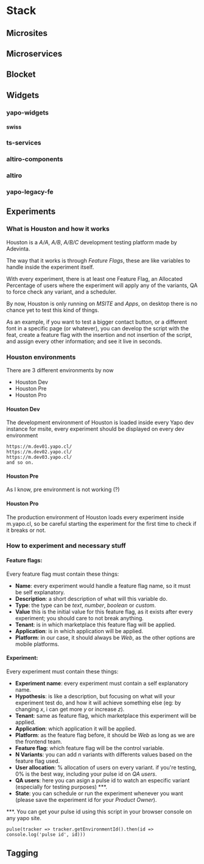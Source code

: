 # Stack

## Microsites


## Microservices


## Blocket


## Widgets

### yapo-widgets
#### swiss

### ts-services

### altiro-components

### altiro

### yapo-legacy-fe


## Experiments

### What is Houston and how it works

Houston is a  _A/A_, _A/B_, _A/B/C_ development testing platform made by Adevinta.

The way that it works is through _Feature Flags_, these are like variables to handle inside the experiment itself.

With every experiment, there is at least one Feature Flag, an Allocated Percentage of users where the experiment will apply any of the variants, QA to force check any variant, and a scheduler.

By now, Houston is only running on _MSITE_ and _Apps_, on desktop there is no chance yet to test this kind of things.

As an example, if you want to test a bigger contact button, or a different font in a specific page (or whatever), you can develop the script with the feat, create a feature flag with the insertion and not insertion of the script, and assign every other information; and see it live in seconds.

### Houston environments

There are 3 different environments by now

* Houston Dev
* Houston Pre
* Houston Pro

#### Houston Dev

The development environment of Houston is loaded inside every Yapo dev instance for msite, every experiment should be displayed on every dev environment

```
https://m.dev01.yapo.cl/
https://m.dev02.yapo.cl/
https://m.dev03.yapo.cl/
and so on.
```


#### Houston Pre

As I know, pre environment is not working (?)

#### Houston Pro

The production environment of Houston loads every experiment inside m.yapo.cl, so be careful starting the experiment for the first time to check if it breaks or not.


### How to experiment and necessary stuff

#### Feature flags:

Every feature flag must contain these things:

- **Name**: every experiment would handle a feature flag name, so it must be self explanatory.
- **Description**: a short description of what will this variable do.
- **Type**: the type can be _text_, _number_, _boolean_ or _custom_.
- **Value** this is the initial value for this feature flag, as it exists after every experiment; you should care to not break anything.
- **Tenant**: is in which marketplace this feature flag will be applied.
- **Application**: is in which application will be applied.
- **Platform**: in our case, it should always be _Web_, as the other options are mobile platforms.

#### Experiment:

Every experiment must contain these things:

- **Experiment name**: every experiment must contain a self explanatory name.
- **Hypothesis**: is like a description, but focusing on what will your experiment test do, and how it will achieve something else (eg: by changing _x_, i can get more _y_ or increase _z_).
- **Tenant**: same as feature flag, which marketplace this experiment will be applied.
- **Application**: which application it will be applied.
- **Platform**: as the feature flag before, it should be _Web_ as long as we are the frontend team.
- **Feature flag**: which feature flag will be the control variable.
- **N Variants**: you can add _n_ variants with differents values based on the feature flag used.
- **User allocation**: % allocation of users on every variant. if you're testing, 0% is the best way, including your pulse id on _QA users_.
- **QA users**: here you can asign a pulse id to watch an especific variant (especially for testing purposes) ***.
- **State**: you can schedule or run the experiment whenever you want (please save the experiment id for your _Product Owner_).

***.
You can get your pulse id using this script in your browser console on any yapo site.
```
pulse(tracker => tracker.getEnvironmentId().then(id => console.log('pulse id', id)))
```



## Tagging

